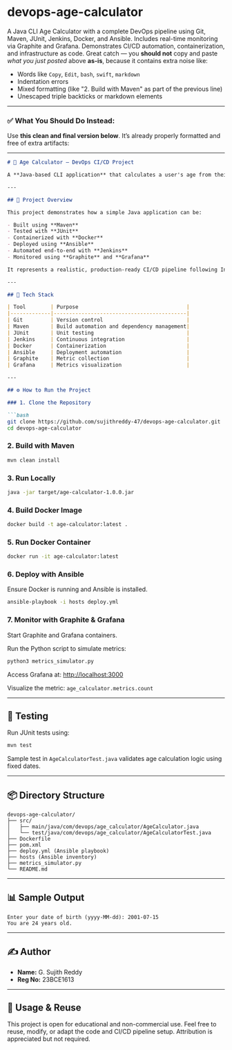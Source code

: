 # devops-age-calculator
A Java CLI Age Calculator with a complete DevOps pipeline using Git, Maven, JUnit, Jenkins, Docker, and Ansible. Includes real-time monitoring via Graphite and Grafana. Demonstrates CI/CD automation, containerization, and infrastructure as code.
Great catch — you **should not** copy and paste *what you just posted* above **as-is**, because it contains extra noise like:

* Words like `Copy`, `Edit`, `bash`, `swift`, `markdown`
* Indentation errors
* Mixed formatting (like "2. Build with Maven" as part of the previous line)
* Unescaped triple backticks or markdown elements

---

### ✅ What You Should Do Instead:

Use **this clean and final version below**. It’s already properly formatted and free of extra artifacts:

---

````markdown
# 🧮 Age Calculator – DevOps CI/CD Project

A **Java-based CLI application** that calculates a user's age from their date of birth. This project is fully integrated into a complete **DevOps CI/CD pipeline** using modern tools: Git, Maven, JUnit, Jenkins, Docker, Ansible, and real-time monitoring with Graphite and Grafana.

---

## 📌 Project Overview

This project demonstrates how a simple Java application can be:

- Built using **Maven**
- Tested with **JUnit**
- Containerized with **Docker**
- Deployed using **Ansible**
- Automated end-to-end with **Jenkins**
- Monitored using **Graphite** and **Grafana**

It represents a realistic, production-ready CI/CD pipeline following Infrastructure-as-Code and Continuous Delivery practices.

---

## 🧰 Tech Stack

| Tool        | Purpose                                   |
|-------------|-------------------------------------------|
| Git         | Version control                           |
| Maven       | Build automation and dependency management|
| JUnit       | Unit testing                              |
| Jenkins     | Continuous integration                    |
| Docker      | Containerization                          |
| Ansible     | Deployment automation                     |
| Graphite    | Metric collection                         |
| Grafana     | Metrics visualization                     |

---

## ⚙️ How to Run the Project

### 1. Clone the Repository

```bash
git clone https://github.com/sujithreddy-47/devops-age-calculator.git
cd devops-age-calculator
````

### 2. Build with Maven

```bash
mvn clean install
```

### 3. Run Locally

```bash
java -jar target/age-calculator-1.0.0.jar
```

### 4. Build Docker Image

```bash
docker build -t age-calculator:latest .
```

### 5. Run Docker Container

```bash
docker run -it age-calculator:latest
```

### 6. Deploy with Ansible

Ensure Docker is running and Ansible is installed.

```bash
ansible-playbook -i hosts deploy.yml
```

### 7. Monitor with Graphite & Grafana

Start Graphite and Grafana containers.

Run the Python script to simulate metrics:

```bash
python3 metrics_simulator.py
```

Access Grafana at: [http://localhost:3000](http://localhost:3000)

Visualize the metric: `age_calculator.metrics.count`

---

## 🧪 Testing

Run JUnit tests using:

```bash
mvn test
```

Sample test in `AgeCalculatorTest.java` validates age calculation logic using fixed dates.

---

## 📦 Directory Structure

```
devops-age-calculator/
├── src/
│   ├── main/java/com/devops/age_calculator/AgeCalculator.java
│   └── test/java/com/devops/age_calculator/AgeCalculatorTest.java
├── Dockerfile
├── pom.xml
├── deploy.yml (Ansible playbook)
├── hosts (Ansible inventory)
├── metrics_simulator.py
└── README.md
```

---

## 📊 Sample Output

```
Enter your date of birth (yyyy-MM-dd): 2001-07-15
You are 24 years old.
```

---

## ✍️ Author

* **Name:** G. Sujith Reddy
* **Reg No:** 23BCE1613

---

## 🤝 Usage & Reuse

This project is open for educational and non-commercial use.
Feel free to reuse, modify, or adapt the code and CI/CD pipeline setup.
Attribution is appreciated but not required.


